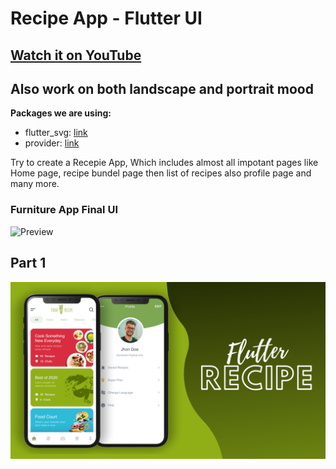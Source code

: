 # Recipe App - Flutter UI

## [Watch it on YouTube](https://youtu.be/kkorXiCKhAY)

## Also work on both landscape and portrait mood

**Packages we are using:**

- flutter_svg: [link](https://pub.dev/packages/flutter_svg)
- provider: [link](https://pub.dev/packages/provider)

Try to create a Recepie App, Which includes almost all impotant pages like Home page, recipe bundel page then list of recipes also profile page and many more.

### Furniture App Final UI

![Preview](part_1.gif)

## Part 1

![App UI](/ui.png)
